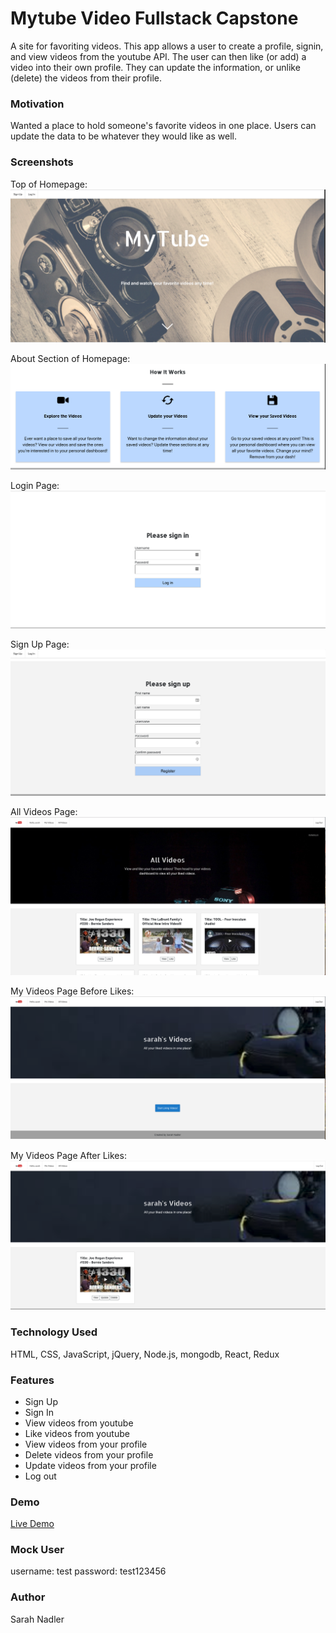 # Mytube Video Fullstack Capstone

A site for favoriting videos. This app allows a user to create a profile, signin, and view videos from the youtube API. The user can then like (or add) a video into their own profile. They can update the information, or unlike (delete) the videos from their profile. 

### Motivation

Wanted a place to hold someone's favorite videos in one place. Users can update the data to be whatever they would like as well.

### Screenshots
Top of Homepage:
![alt text](https://github.com/sanadler/mytube-client/blob/master/screenshots/homepage-before-login.png)

About Section of Homepage:
![alt text](https://github.com/sanadler/mytube-client/blob/master/screenshots/about.png)

Login Page:
![alt text](https://github.com/sanadler/mytube-client/blob/master/screenshots/login.png)

Sign Up Page:
![alt text](https://github.com/sanadler/mytube-client/blob/master/screenshots/sign-up.png)

All Videos Page:
![alt text](https://github.com/sanadler/mytube-client/blob/master/screenshots/all-videos-page.png)

My Videos Page Before Likes:
![alt text](https://github.com/sanadler/mytube-client/blob/master/screenshots/my-videos-page-before-likes.png)

My Videos Page After Likes:
![alt text](https://github.com/sanadler/mytube-client/blob/master/screenshots/my-videos-page-after-likes.png)
      
### Technology Used

HTML, CSS, JavaScript, jQuery, Node.js, mongodb, React, Redux

### Features

* Sign Up
* Sign In
* View videos from youtube
* Like videos from youtube
* View videos from your profile
* Delete videos from your profile
* Update videos from your profile
* Log out

### Demo

<a href="https://fierce-cliffs-97625.herokuapp.com/">Live Demo</a>

### Mock User
username: test
password: test123456

### Author

Sarah Nadler
